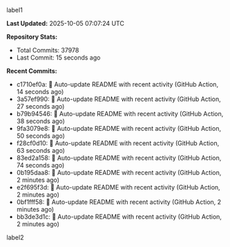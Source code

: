 
label1 
<!-- ACTIVITY_START -->
**Last Updated:** 2025-10-05 07:07:24 UTC

**Repository Stats:**
- Total Commits: 37978
- Last Commit: 15 seconds ago

**Recent Commits:**
- c1710ef0a: 🤖 Auto-update README with recent activity (GitHub Action, 14 seconds ago)
- 3a57ef990: 🤖 Auto-update README with recent activity (GitHub Action, 27 seconds ago)
- b79b94546: 🤖 Auto-update README with recent activity (GitHub Action, 38 seconds ago)
- 9fa3079e8: 🤖 Auto-update README with recent activity (GitHub Action, 50 seconds ago)
- f28cf0d10: 🤖 Auto-update README with recent activity (GitHub Action, 63 seconds ago)
- 83ed2a158: 🤖 Auto-update README with recent activity (GitHub Action, 74 seconds ago)
- 0b195daa8: 🤖 Auto-update README with recent activity (GitHub Action, 2 minutes ago)
- e2f695f3d: 🤖 Auto-update README with recent activity (GitHub Action, 2 minutes ago)
- 0bf1fff58: 🤖 Auto-update README with recent activity (GitHub Action, 2 minutes ago)
- bb3de3d1c: 🤖 Auto-update README with recent activity (GitHub Action, 2 minutes ago)
<!-- ACTIVITY_END -->

label2
